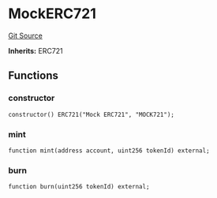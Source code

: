 # MockERC721
[Git Source](https://github.com/G7DAO/protocol/blob/024286bc1373ec838e8f937f2c3b0ea25f0a1161/contracts/mock/tokens.sol)

**Inherits:**
ERC721


## Functions
### constructor


```solidity
constructor() ERC721("Mock ERC721", "MOCK721");
```

### mint


```solidity
function mint(address account, uint256 tokenId) external;
```

### burn


```solidity
function burn(uint256 tokenId) external;
```

